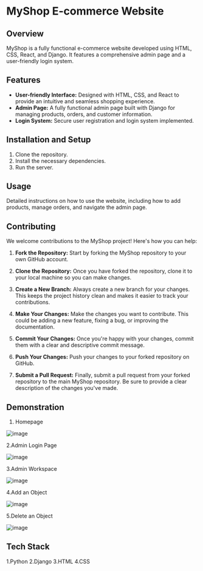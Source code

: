 # MyShop E-commerce Website

## Overview
MyShop is a fully functional e-commerce website developed using HTML, CSS, React, and Django. It features a comprehensive admin page and a user-friendly login system.

## Features
- **User-friendly Interface:** Designed with HTML, CSS, and React to provide an intuitive and seamless shopping experience.
- **Admin Page:** A fully functional admin page built with Django for managing products, orders, and customer information.
- **Login System:** Secure user registration and login system implemented.

## Installation and Setup
1. Clone the repository.
2. Install the necessary dependencies.
3. Run the server.

## Usage
Detailed instructions on how to use the website, including how to add products, manage orders, and navigate the admin page.

## Contributing

We welcome contributions to the MyShop project! Here's how you can help:

1. **Fork the Repository:** Start by forking the MyShop repository to your own GitHub account.

2. **Clone the Repository:** Once you have forked the repository, clone it to your local machine so you can make changes.

3. **Create a New Branch:** Always create a new branch for your changes. This keeps the project history clean and makes it easier to track your contributions.

4. **Make Your Changes:** Make the changes you want to contribute. This could be adding a new feature, fixing a bug, or improving the documentation.

5. **Commit Your Changes:** Once you're happy with your changes, commit them with a clear and descriptive commit message.

6. **Push Your Changes:** Push your changes to your forked repository on GitHub.

7. **Submit a Pull Request:** Finally, submit a pull request from your forked repository to the main MyShop repository. Be sure to provide a clear description of the changes you've made.

## Demonstration
1. Homepage

![image](https://github.com/Rhythm-2829/MyShop/assets/141955301/bddc67b9-299c-446c-8f79-4d8cfffd27f7)

2.Admin Login Page

![image](https://github.com/Rhythm-2829/MyShop/assets/141955301/903ee52d-0936-479c-97b5-6eeb95911c8e)

3.Admin Workspace

![image](https://github.com/Rhythm-2829/MyShop/assets/141955301/6abd3f5f-1d90-4d6b-91cf-69fe0d9d91aa)

4.Add an Object

![image](https://github.com/Rhythm-2829/MyShop/assets/141955301/87b54d94-a150-4910-94aa-145bfd87b79f)

5.Delete an Object

![image](https://github.com/Rhythm-2829/MyShop/assets/141955301/0562e7af-d465-4805-9588-754c330654d2)

## Tech Stack
1.Python
2.Django
3.HTML
4.CSS





